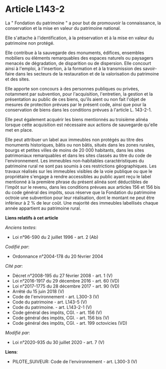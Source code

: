# Article L143-2

La " Fondation du patrimoine " a pour but de promouvoir la connaissance, la conservation et la mise en valeur du patrimoine
national.

Elle s'attache à l'identification, à la préservation et à la mise en valeur du patrimoine non protégé.

Elle contribue à la sauvegarde des monuments, édifices, ensembles mobiliers ou éléments remarquables des espaces naturels ou
paysagers menacés de dégradation, de disparition ou de dispersion. Elle concourt ainsi à l'emploi, à l'insertion, à la
formation et à la transmission des savoir-faire dans les secteurs de la restauration et de la valorisation du patrimoine et
des sites.

Elle apporte son concours à des personnes publiques ou privées, notamment par subvention, pour l'acquisition, l'entretien, la
gestion et la présentation au public de ces biens, qu'ils aient ou non fait l'objet de mesures de protection prévues par le
présent code, ainsi que pour la conservation de biens dans les conditions prévues à l'article L. 143-2-1.

Elle peut également acquérir les biens mentionnés au troisième alinéa lorsque cette acquisition est nécessaire aux actions de
sauvegarde qu'elle met en place.

Elle peut attribuer un label aux immeubles non protégés au titre des monuments historiques, bâtis ou non bâtis, situés dans
les zones rurales, bourgs et petites villes de moins de 20 000 habitants, dans les sites patrimoniaux remarquables et dans
les sites classés au titre du code de l'environnement. Les immeubles non-habitables caractéristiques du patrimoine rural ne
sont pas soumis à ces restrictions géographiques. Les travaux réalisés sur les immeubles visibles de la voie publique ou que
le propriétaire s'engage à rendre accessibles au public ayant reçu le label mentionné à la première phrase du présent alinéa
sont déductibles de l'impôt sur le revenu, dans les conditions prévues aux articles 156 et 156 bis du code général des
impôts, sous réserve que la Fondation du patrimoine octroie une subvention pour leur réalisation, dont le montant ne peut
être inférieur à 2 % de leur coût. Une majorité des immeubles labellisés chaque année appartient au patrimoine rural.

**Liens relatifs à cet article**

_Anciens textes_:

  - Loi n°96-590 du 2 juillet 1996 - art. 2 (Ab)

_Codifié par_:

  - Ordonnance n°2004-178 du 20 février 2004

_Cité par_:

  - Décret n°2008-195 du 27 février 2008 - art. 1 (V)
  - Loi n°2016-1917 du 29 décembre 2016 - art. 60 (VD)
  - Loi n°2017-1775 du 28 décembre 2017 - art. 90 (VD)
  - Arrêté du 15 juin 2018 (V)
  - Code de l'environnement - art. L300-3 (V)
  - Code du patrimoine - art. L143-5 (V)
  - Code du patrimoine. - art. L143-2-1 (V)
  - Code général des impôts, CGI. - art. 156 (V)
  - Code général des impôts, CGI. - art. 156 bis (V)
  - Code général des impôts, CGI. - art. 199 octovicies (VD)

_Modifié par_:

  - Loi n°2020-935 du 30 juillet 2020 - art. 7 (V)

**Liens**:

  - PILOTE_SUIVEUR: Code de l'environnement - art. L300-3 (V)

